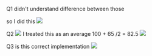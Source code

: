 Q1
didn't understand difference between those 
[](https://i.imgur.com/dryW2Vj.png)

so I did this 
![](https://i.imgur.com/pdhKq2l.png)


Q2
![](https://i.imgur.com/9VIplmk.png)
I treated this as an average
100 + 65 /2 = 82.5
![](https://i.imgur.com/cXDyOcn.png)

Q3
is this correct implementation 
![](https://i.imgur.com/Qvn0iPS.png)
